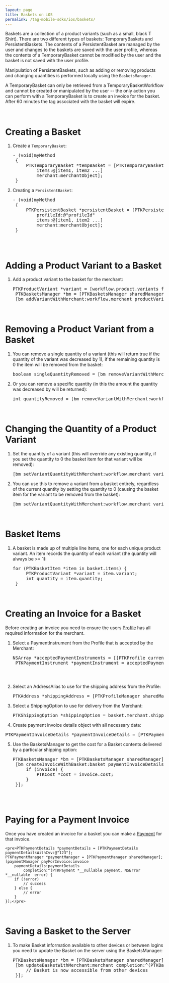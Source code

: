 ```yaml
---
layout: page
title: Baskets on iOS
permalink: /tag-mobile-sdks/ios/baskets/
---
```


Baskets are a collection of a product variants (such as a small, black T Shirt). There are two different types of baskets: TemporaryBaskets and PersistentBaskets. The contents of a PersistentBasket are managed by the user and changes to the baskets are saved with the user profile, whereas the contents of a TemporaryBasket cannot be modified by the user and the basket is not saved with the user profile.

Manipulation of PersistentBaskets, such as adding or removing products and changing quantities is performed locally using the `BasketsManager`.

A TemporaryBasket can only be retrieved from a TemporaryBasketWorkflow and cannot be created or manipulated by the user -- the only action you can perform with a TemporaryBasket is to create an invoice for the basket. After 60 minutes the tag associated with the basket will expire.

<br />

# Creating a Basket

1. Create a <code>TemporaryBasket</code>:

	<pre>- (void)myMethod
	{
		PTKTemporaryBasket *tempBasket = [PTKTemporaryBasket temporarybasketWithId:@"basketId"
			items:@[item1, item2 ...]
			merchant:merchantObject];
	}</pre>
	
2. Creating a <code>PersistentBasket</code>:
	
	<pre>- (void)myMethod
	{
		PTKPersistentBasket *persistentBasket = [PTKPersistentBasket persistentBasketWithId:@"basketId"
			profileId:@"profileId"
			items:@[item1, item2 ...]
			merchant:merchantObject];
	}
 
<br />

# Adding a Product Variant to a Basket

1. Add a product variant to the basket for the merchant:

	<pre>PTKProductVariant *variant = [workflow.product.variants firstObject];
	PTKBasketsManager *bm = [PTKBasketsManager sharedManager];
	[bm addVariantWithMerchant:workflow.merchant productVariant:variant];</pre>
   
<br />

# Removing a Product Variant from a Basket

1. You can remove a single quantity of a variant (this will return true if the quantity of the variant was decreased by 1), if the remaining quantity is 0 the item will be removed from the basket:

    <pre>boolean singleQuantityRemoved = [bm removeVariantWithMerchant:workflow.merchant variant:variant];</pre>

2. Or you can remove a specific quantity (in this the amount the quantity was decreased by will be returned):

    <pre>int quantityRemoved = [bm removeVariantWithMerchant:workflow.merchant, variant:variant quantity: 2];</pre>

<br />

# Changing the Quantity of a Product Variant

1. Set the quantity of a variant (this will override any existing quantity, if you set the quantity to 0 the basket item for that variant will be removed):

    <pre>[bm setVariantQuantityWithMerchant:workflow.merchant variant:variant quantity:3];</pre>

2. You can use this to remove a variant from a basket entirely, regardless of the current quantity by setting the quantity to 0 (causing the basket item for the variant to be removed from the basket):

    <pre>[bm setVariantQuantityWithMerchant:workflow.merchant variant:variant quantity:0];</pre>

<br />

# Basket Items

1. A basket is made up of multiple line items, one for each unique product variant. An item records the quantity of each variant (the quantity will always be >= 1):

	<pre>for (PTKBasketItem *item in basket.items) {
		PTKProductVariant *variant = item.variant;
		int quantity = item.quantity;
	}</pre>
   
<br />

# Creating an Invoice for a Basket

Before creating an invoice you need to ensure the users [Profile]({{site.baseurl}}/tag-mobile-sdks/ios/profile/) has all required information for the merchant.

1. Select a PaymentInstrument from the Profile that is accepted by the Merchant:

	<pre>NSArray *acceptedPaymentInstruments = [[PTKProfile currentProfile] acceptedPaymentInstrumentsForMerchant:merchant];
	PTKPaymentInstrument *paymentInstrument = acceptedPaymentInstruments[0];<pre>
    
2. Select an AddressAlias to use for the shipping address from the Profile:

    <pre>PTKAddress *shippingAddress = [PTKProfileManager sharedManager].currentProfile.addresses[0];</pre>

3. Select a ShippingOption to use for delivery from the Merchant:

    <pre>PTKShippingOption *shippingOption = basket.merchant.shippingOptions[0];</pre>

4. Create payment invoice details object with all necessary data:

<pre>PTKPaymentInvoiceDetails *paymentInvoiceDetails = [PTKPaymentInvoiceDetails aymentInvoiceDetailsWithPaymentInstrument:paymentInstrument shippingAddress:shippingAddress shippingOption:shippingOption]</pre>

5. Use the BasketsManager to get the cost for a Basket contents delivered by a particular shipping option:

	<pre>PTKBasketsManager *bm = [PTKBasketsManager sharedManager];
	[bm createInvoiceWithBasket:basket paymentInvoiceDetails:paymentInvoiceDetails completion:^(PTKPaymentInvoice *invoice, NSError *error) {
		if (invoice) {
			PTKCost *cost = invoice.cost;
		}
	}];
	
<br />

# Paying for a Payment Invoice

Once you have created an invoice for a basket you can make a [Payment]({{site.baseurl}}/tag-mobile-sdks/ios/payments/) for that invoice.

	<pre>PTKPaymentDetails *paymentDetails = [PTKPaymentDetails paymentDetailsWithCvv:@"123"];
	PTKPaymentManager *paymentManager = [PTKPaymentManager sharedManager];
	[paymentManager payForInvoice:invoice
		paymentDetails:paymentDetails
			completion:^(PTKPayment *__nullable payment, NSError *__nullable  error) {
		if (!error)
			// success
		} else {
			// error
		}
	}];</pre>

<br />

# Saving a Basket to the Server
	
1. To make Basket information available to other devices or between logins you need to update the Basket on the server using the BasketsManager:

	<pre>PTKBasketsManager *bm = [PTKBasketsManager sharedManager];
	[bm updateBasketWithMerchant:merchant completion:^(PTKBasket *basket, NSError *error) {
		// Basket is now accessible from other devices
	}];</pre>
